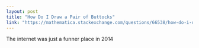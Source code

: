 ```yaml
---
layout: post
title: "How Do I Draw a Pair of Buttocks"
link: "https://mathematica.stackexchange.com/questions/66538/how-do-i-draw-a-pair-of-buttocks"
---
```


The internet was just a funner place in 2014
